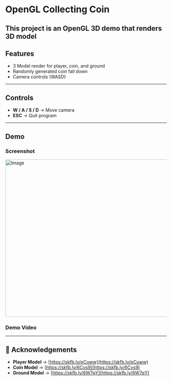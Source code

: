 # OpenGL Collecting Coin

This project is an **OpenGL 3D demo** that renders 3D model
---

## Features
- 3 Model render for player, coin, and ground
- Randomly generated coin fall down 
- Camera controls (WASD)

---

## Controls
- **W / A / S / D** → Move camera  
- **ESC** → Quit program  

---

## Demo

### Screenshot
<img width="775" height="492" alt="Image" src="https://github.com/user-attachments/assets/6550a1ee-51a1-4102-8e38-ed99c1745079" />

### Demo Video

---

## 🙏 Acknowledgements
- **Player Model** → [https://skfb.ly/pCuww](https://skfb.ly/pCuww)  
- **Coin Model** → [https://skfb.ly/6Cvs9](https://skfb.ly/6Cvs9)  
- **Ground Model** → [https://skfb.ly/6W7qY](https://skfb.ly/6W7qY)  


